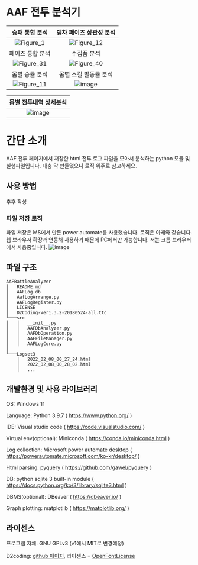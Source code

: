 # AAF 전투 분석기
승패 통합 분석 | 렙차 페이즈 상관성 분석
:-------------------------:|:-------------------------:
![Figure_1](https://user-images.githubusercontent.com/16854214/152920777-2c66b778-fc89-45b5-a223-cb16cc04a90e.png) | ![Figure_12](https://user-images.githubusercontent.com/16854214/152920848-2cf3410a-8a2e-4feb-860a-5a142bc4ea50.png)
페이즈 통합 분석 | 수집품 분석
![Figure_31](https://user-images.githubusercontent.com/16854214/152921195-05b6360c-62d2-4126-b84c-2096f9b058cb.png) | ![Figure_40](https://user-images.githubusercontent.com/16854214/152921248-dc52c4e2-d49e-4d4d-a29d-597b8e75ecce.png)
몹별 승률 분석 | 몹별 스킬 발동률 분석
![Figure_11](https://user-images.githubusercontent.com/16854214/152931949-c41acc2b-91f5-4364-9886-15d5e96dd7b1.png) | ![image](https://user-images.githubusercontent.com/16854214/152927989-865e5975-627a-47e4-9a21-a02c94922fa0.png)

몹별 전투내역 상세분석 |
:-------------------------:|
![image](https://user-images.githubusercontent.com/16854214/152928203-f42bacad-9b34-40d5-97d4-3c999d028265.png) |

# 간단 소개
AAF 전투 페이지에서 저장한 html 전투 로그 파일을 모아서 분석하는 python 모듈 및 실행파일입니다. 대충 막 만들었으니 로직 위주로 참고하세요.

## 사용 방법
추후 작성

### 파일 저장 로직
파일 저장은 MS에서 만든 power automate를 사용했습니다. 로직은 아래와 같습니다. 웹 브라우저 확장과 연동해 사용하기 때문에 PC에서만 가능합니다. 저는 크롬 브라우저에서 사용중입니다.
![image](https://user-images.githubusercontent.com/16854214/152932268-3b0ec567-2c76-41e4-815f-dbe67b80e007.png)

## 파일 구조
```
AAFBattleAnalyzer
│   README.md
│   AAFLog.db
│   AafLogArrange.py
│   AAFLogRegister.py
│   LICENSE
│   D2Coding-Ver1.3.2-20180524-all.ttc
└───src
│   │   __init__.py
│   │   AAFDbAnalyzer.py
│   │   AAFDbOperation.py
│   │   AAFFileManager.py
│   │   AAFLogCore.py
│   
└───Logset3
    │   2022_02_08_00_27_24.html
    │   2022_02_08_00_28_02.html
    │   ...
```

## 개발환경 및 사용 라이브러리
OS: Windows 11

Language: Python 3.9.7 ( https://www.python.org/ )

IDE: Visual studio code ( https://code.visualstudio.com/ )

Virtual env(optional): Miniconda ( https://conda.io/miniconda.html )

Log collection: Microsoft power automate desktop ( https://powerautomate.microsoft.com/ko-kr/desktop/ )

Html parsing: pyquery ( https://github.com/gawel/pyquery )

DB: python sqlite 3 built-in module ( https://docs.python.org/ko/3/library/sqlite3.html )

DBMS(optional): DBeaver ( https://dbeaver.io/ )

Graph plotting: matplotlib ( https://matplotlib.org/ )

## 라이센스
프로그램 자체: GNU GPLv3 (v1에서 MIT로 변경예정)

D2coding: [github 페이지](https://github.com/naver/d2codingfont), 라이센스 = [OpenFontLicense](https://github.com/naver/d2codingfont/wiki/Open-Font-License)

